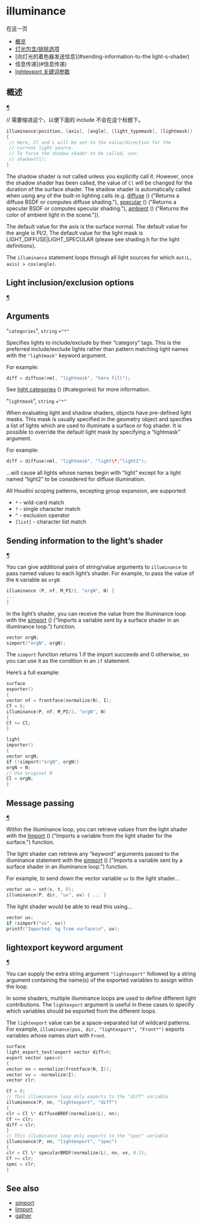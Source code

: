 # illuminance

在这一页

- [概览](#overview)
- [灯光包含/排除选项](#灯光包含-排除-选项)
- [向灯光的着色器发送信息](#sending-information-to-the light-s-shader)
- 信息传递](#信息传递)
- [lightexport 关键词参数](#lightexport-keyword-argument)

## 概述

[¶](#overview)

// 需要缩进这个，以便下面的 include 不会在这个标题下。

```c
illuminance(position, [axis], [angle], [light_typemask], [lightmask])
{
 // Here, Cl and L will be set to the value/direction for the
 // current light source.
 // To force the shadow shader to be called, use:
 // shadow(Cl);
}

```

The shadow shader is not called unless you explicitly call it. However, once the shadow shader has been called, the value of `Cl` will be changed for the duration of the surface shader. The shadow shader is automatically called when using any of the built-in lighting calls (e.g. [diffuse](diffuse.html) () ("Returns a diffuse BSDF or computes diffuse shading."), [specular](specular.html) () ("Returns a specular BSDF or computes specular shading."), [ambient](ambient.html) () ("Returns the color of ambient light in the scene.")).

The default value for the axis is the surface normal. The default value for the angle is PI/2. The default value for the light mask is LIGHT_DIFFUSE|LIGHT_SPECULAR (please see shading.h for the light definitions).

The `illuminance` statement loops through all light sources for which `dot(L, axis) > cos(angle)`.

## Light inclusion/exclusion options

[¶](#light-inclusion-exclusion-options)

## Arguments

"`categories`",
`string`
`="*"`

Specifies lights to include/exclude by their “category” tags.
This is the preferred include/exclude lights rather than pattern matching
light names with the `"lightmask"` keyword argument.

For example:

```c
diff = diffuse(nml, "lightmask", "hero fill");

```

See [light categories](../../render/lights.html) () (#categories) for more information.

"`lightmask`",
`string`
`="*"`

When evaluating light and shadow shaders, objects have pre-defined light
masks. This mask is usually specified in the geometry object and
specifies a list of lights which are used to illuminate a surface or fog
shader. It is possible to override the default light mask by specifying
a “lightmask” argument.

For example:

```c
diff = diffuse(nml, "lightmask", "light\*,^light2");

```

…will cause all lights whose names begin with “light” except for a
light named “light2” to be considered for diffuse illumination.

All Houdini scoping patterns, excepting group expansion, are supported:

- `*` - wild-card match
- `?` - single character match
- `^` - exclusion operator
- `[list]` - character list match

## Sending information to the light’s shader

[¶](#sending-information-to-the-light-s-shader)

You can give additional pairs of string/value arguments to `illuminance` to pass named values to each light’s shader. For example, to pass the value of the `N` variable as `orgN`:

```c
illuminance (P, nf, M_PI/2, "orgN", N) {
...
}

```

In the light’s shader, you can receive the value from the illuminance loop with the [simport](simport.html) () ("Imports a variable sent by a surface shader in an illuminance loop.") function.

```c
vector orgN;
simport("orgN", orgN);

```

The `simport` function returns 1 if the import succeeds and 0 otherwise, so you can use it as the condition in an `if` statement.

Here’s a full example:

```c
surface
exporter()
{
vector nf = frontface(normalize(N), I);
Cf = 0;
illuminance(P, nf, M_PI/2, "orgN", N)
{
Cf += Cl;
}

light
importer()
{
vector orgN;
if (!simport("orgN", orgN))
orgN = N;
// Use original N
Cl = orgN;
}

```

## Message passing

[¶](#message-passing)

Within the illuminance loop, you can retrieve values from the light shader
with the [limport](limport.html) () ("Imports a variable from the light shader for the surface.") function.

The light shader can retrieve any “keyword” arguments passed to the illuminance
statement with the [simport](simport.html) () ("Imports a variable sent by a surface shader in an illuminance loop.") function.

For example, to send down the vector variable `uv` to the light shader…

```c
vector uv = set(s, t, 0);
illuminance(P, dir, "uv", uv) { ... }

```

The light shader would be able to read this using…

```c
vector uv;
if (simport("uv", uv))
printf("Imported: %g from surface\n", uv);

```

## lightexport keyword argument

[¶](#lightexport-keyword-argument)

You can supply the extra string argument `"lightexport"` followed by
a string argument containing the name(s) of the exported variables to
assign within the loop.

In some shaders, multiple illuminance loops are used to define different
light contributions. The `lightexport` argument is useful in these cases
to specify which variables should be exported from the different
loops.

The `lightexport` value can be a space-separated list of wildcard
patterns. For example, `illuminance(pos, dir, "lightexport", "Front*")`
exports variables whose names start with `Front`.

```c
surface
light_export_test(export vector diff=0;
export vector spec=0)
{
vector nn = normalize(frontface(N, I));
vector vv = -normalize(I);
vector clr;

Cf = 0;
// This illuminance loop only exports to the "diff" variable
illuminance(P, nn, "lightexport", "diff")
{
clr = Cl \* diffuseBRDF(normalize(L), nn);
Cf += clr;
diff = clr;
}
// This illuminance loop only exports to the "spec" variable
illuminance(P, nn, "lightexport", "spec")
{
clr = Cl \* specularBRDF(normalize(L), nn, vv, 0.1);
Cf += clr;
spec = clr;
}

```

## See also

- [simport](simport.html)
- [limport](limport.html)
- [gather](gather.html)

